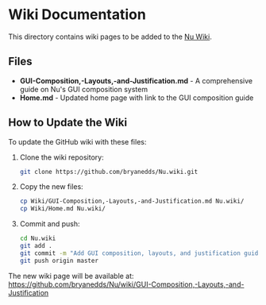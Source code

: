 # Wiki Documentation

This directory contains wiki pages to be added to the [Nu Wiki](https://github.com/bryanedds/Nu/wiki).

## Files

- **GUI-Composition,-Layouts,-and-Justification.md** - A comprehensive guide on Nu's GUI composition system
- **Home.md** - Updated home page with link to the GUI composition guide

## How to Update the Wiki

To update the GitHub wiki with these files:

1. Clone the wiki repository:
   ```bash
   git clone https://github.com/bryanedds/Nu.wiki.git
   ```

2. Copy the new files:
   ```bash
   cp Wiki/GUI-Composition,-Layouts,-and-Justification.md Nu.wiki/
   cp Wiki/Home.md Nu.wiki/
   ```

3. Commit and push:
   ```bash
   cd Nu.wiki
   git add .
   git commit -m "Add GUI composition, layouts, and justification guide"
   git push origin master
   ```

The new wiki page will be available at:
https://github.com/bryanedds/Nu/wiki/GUI-Composition,-Layouts,-and-Justification
